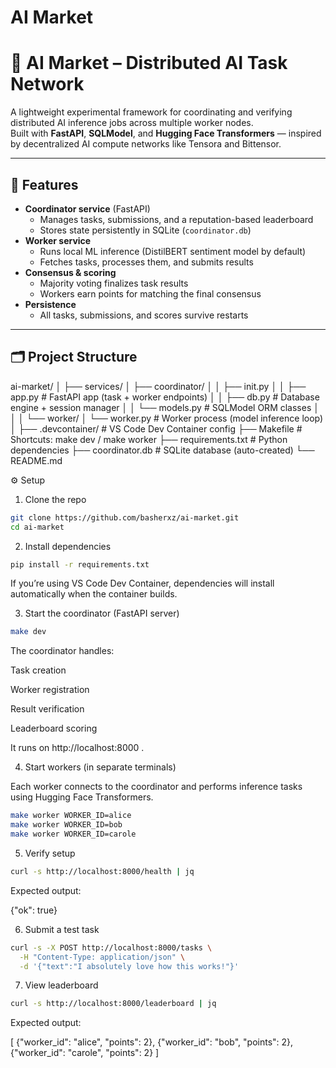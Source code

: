 # AI Market

# 🧠 AI Market – Distributed AI Task Network

A lightweight experimental framework for coordinating and verifying distributed AI inference jobs across multiple worker nodes.  
Built with **FastAPI**, **SQLModel**, and **Hugging Face Transformers** — inspired by decentralized AI compute networks like Tensora and Bittensor.

---

## 🚀 Features

- **Coordinator service** (FastAPI)
  - Manages tasks, submissions, and a reputation-based leaderboard
  - Stores state persistently in SQLite (`coordinator.db`)
- **Worker service**
  - Runs local ML inference (DistilBERT sentiment model by default)
  - Fetches tasks, processes them, and submits results
- **Consensus & scoring**
  - Majority voting finalizes task results
  - Workers earn points for matching the final consensus
- **Persistence**
  - All tasks, submissions, and scores survive restarts

---

## 🗂 Project Structure

ai-market/
│
├── services/
│ ├── coordinator/
│ │ ├── init.py
│ │ ├── app.py # FastAPI app (task + worker endpoints)
│ │ ├── db.py # Database engine + session manager
│ │ └── models.py # SQLModel ORM classes
│ │
│ └── worker/
│ └── worker.py # Worker process (model inference loop)
│
├── .devcontainer/ # VS Code Dev Container config
├── Makefile # Shortcuts: make dev / make worker
├── requirements.txt # Python dependencies
├── coordinator.db # SQLite database (auto-created)
└── README.md

⚙️ Setup

1. Clone the repo

```bash
git clone https://github.com/basherxz/ai-market.git
cd ai-market
```

2. Install dependencies

```bash
pip install -r requirements.txt
```

If you’re using VS Code Dev Container, dependencies will install automatically when the container builds.

3. Start the coordinator (FastAPI server)

```bash
make dev
```

The coordinator handles:

Task creation

Worker registration

Result verification

Leaderboard scoring

It runs on http://localhost:8000
.

4. Start workers (in separate terminals)

Each worker connects to the coordinator and performs inference tasks using Hugging Face Transformers.

```bash
make worker WORKER_ID=alice
make worker WORKER_ID=bob
make worker WORKER_ID=carole
```

5. Verify setup

```bash
curl -s http://localhost:8000/health | jq
```

Expected output:

{"ok": true}

6. Submit a test task

```bash
curl -s -X POST http://localhost:8000/tasks \
  -H "Content-Type: application/json" \
  -d '{"text":"I absolutely love how this works!"}'
```

7. View leaderboard

```bash
curl -s http://localhost:8000/leaderboard | jq
```

Expected output:

[
{"worker_id": "alice", "points": 2},
{"worker_id": "bob", "points": 2},
{"worker_id": "carole", "points": 2}
]
